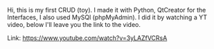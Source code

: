 Hi, this is my first CRUD (toy).
I made it with Python, QtCreator for the Interfaces, I also used MySQl (phpMyAdmin).
I did it by watching a YT video, below I'll leave you the link to the video.

Link: https://www.youtube.com/watch?v=3yLAZfVCRsA
